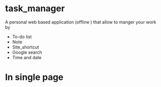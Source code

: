 # task_manager
A personal web based application (offline ) that allow to manger your work by 
- To-do list
- Note 
- Site_shortcut 
- Google search 
- Time and date 

# In single page

